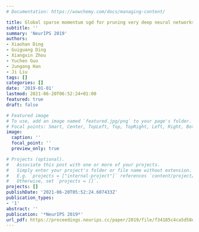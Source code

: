 ```yaml
---
# Documentation: https://wowchemy.com/docs/managing-content/

title: Global sparse momentum sgd for pruning very deep neural networks
subtitle: ''
summary: 'NeurIPS 2019'
authors:
- Xiaohan Ding
- Guiguang Ding
- Xiangxin Zhou
- Yuchen Guo
- Jungong Han
- Ji Liu
tags: []
categories: []
date: '2019-01-01'
lastmod: 2021-06-20T06:52:24+01:00
featured: true
draft: false

# Featured image
# To use, add an image named `featured.jpg/png` to your page's folder.
# Focal points: Smart, Center, TopLeft, Top, TopRight, Left, Right, BottomLeft, Bottom, BottomRight.
image:
  caption: ''
  focal_point: ''
  preview_only: true

# Projects (optional).
#   Associate this post with one or more of your projects.
#   Simply enter your project's folder or file name without extension.
#   E.g. `projects = ["internal-project"]` references `content/project/deep-learning/index.md`.
#   Otherwise, set `projects = []`.
projects: []
publishDate: '2021-06-20T05:52:24.607433Z'
publication_types:
- '1'
abstract: ''
publication: '*NeurIPS 2019*'
url_pdf: https://proceedings.neurips.cc/paper/2019/file/f34185c4ca5d58e781d4f14173d41e5d-Paper.pdf
---
```


